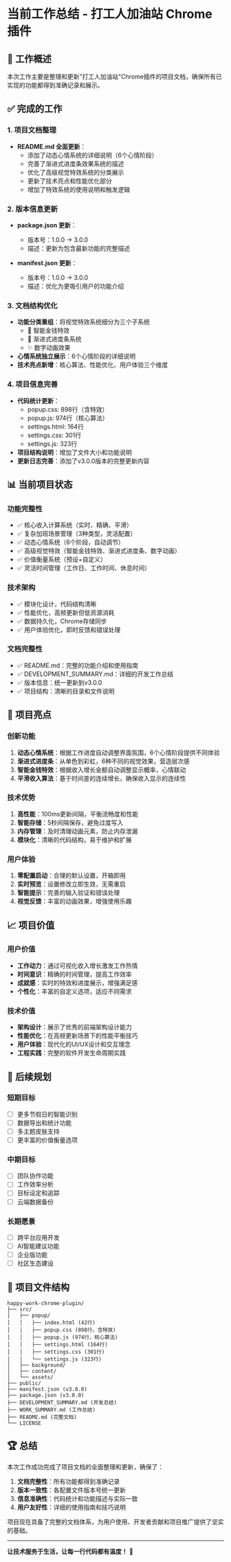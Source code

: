 # 当前工作总结 - 打工人加油站 Chrome 插件

## 📝 工作概述

本次工作主要是整理和更新"打工人加油站"Chrome插件的项目文档，确保所有已实现的功能都得到准确记录和展示。

## ✅ 完成的工作

### 1. 项目文档整理
- **README.md 全面更新**：
  - 添加了动态心情系统的详细说明（6个心情阶段）
  - 完善了渐进式进度条效果系统的描述
  - 优化了高级视觉特效系统的分类展示
  - 更新了技术亮点和性能优化部分
  - 增加了特效系统的使用说明和触发逻辑

### 2. 版本信息更新
- **package.json 更新**：
  - 版本号：1.0.0 → 3.0.0
  - 描述：更新为包含最新功能的完整描述
  
- **manifest.json 更新**：
  - 版本号：1.0.0 → 3.0.0
  - 描述：优化为更吸引用户的功能介绍

### 3. 文档结构优化
- **功能分类重组**：将视觉特效系统细分为三个子系统
  - 💸 智能金钱特效
  - 🌈 渐进式进度条系统
  - ✨ 数字动画效果
- **心情系统独立展示**：6个心情阶段的详细说明
- **技术亮点新增**：核心算法、性能优化、用户体验三个维度

### 4. 项目信息完善
- **代码统计更新**：
  - popup.css: 898行（含特效）
  - popup.js: 974行（核心算法）
  - settings.html: 164行
  - settings.css: 301行
  - settings.js: 323行
- **项目结构说明**：增加了文件大小和功能说明
- **更新日志完善**：添加了v3.0.0版本的完整更新内容

## 📊 当前项目状态

### 功能完整性
- ✅ 核心收入计算系统（实时、精确、平滑）
- ✅ 复杂加班场景管理（3种类型，灵活配置）
- ✅ 动态心情系统（6个阶段，自动调节）
- ✅ 高级视觉特效（智能金钱特效、渐进式进度条、数字动画）
- ✅ 价值衡量系统（预设+自定义）
- ✅ 灵活时间管理（工作日、工作时间、休息时间）

### 技术架构
- ✅ 模块化设计，代码结构清晰
- ✅ 性能优化，高频更新但低资源消耗
- ✅ 数据持久化，Chrome存储同步
- ✅ 用户体验优化，即时反馈和错误处理

### 文档完整性
- ✅ README.md：完整的功能介绍和使用指南
- ✅ DEVELOPMENT_SUMMARY.md：详细的开发工作总结
- ✅ 版本信息：统一更新到v3.0.0
- ✅ 项目结构：清晰的目录和文件说明

## 🎯 项目亮点

### 创新功能
1. **动态心情系统**：根据工作进度自动调整界面氛围，6个心情阶段提供不同体验
2. **渐进式进度条**：从单色到彩虹，6种不同的视觉效果，营造层次感
3. **智能金钱特效**：根据收入增长金额自动调整显示概率，心情联动
4. **平滑收入算法**：基于时间差的连续增长，确保收入显示的连续性

### 技术优势
1. **高性能**：100ms更新间隔，平衡流畅度和性能
2. **智能存储**：5秒间隔保存，避免过度写入
3. **内存管理**：及时清理动画元素，防止内存泄漏
4. **模块化**：清晰的代码结构，易于维护和扩展

### 用户体验
1. **零配置启动**：合理的默认设置，开箱即用
2. **实时预览**：设置修改立即生效，无需重启
3. **智能提示**：完善的输入验证和错误处理
4. **视觉反馈**：丰富的动画效果，增强使用乐趣

## 📈 项目价值

### 用户价值
- **工作动力**：通过可视化收入增长激发工作热情
- **时间意识**：精确的时间管理，提高工作效率
- **成就感**：实时的特效和进度展示，增强满足感
- **个性化**：丰富的自定义选项，适应不同需求

### 技术价值
- **架构设计**：展示了优秀的前端架构设计能力
- **性能优化**：在高频更新场景下的性能平衡技巧
- **用户体验**：现代化的UI/UX设计和交互理念
- **工程实践**：完整的软件开发生命周期实践

## 🔄 后续规划

### 短期目标
- [ ] 更多节假日的智能识别
- [ ] 数据导出和统计功能
- [ ] 多主题皮肤支持
- [ ] 更丰富的价值衡量选项

### 中期目标
- [ ] 团队协作功能
- [ ] 工作效率分析
- [ ] 目标设定和追踪
- [ ] 云端数据备份

### 长期愿景
- [ ] 跨平台应用开发
- [ ] AI智能建议功能
- [ ] 企业版功能
- [ ] 社区生态建设

## 📁 项目文件结构

```
happy-work-chrome-plugin/
├── src/
│   ├── popup/
│   │   ├── index.html (42行)
│   │   ├── popup.css (898行，含特效)
│   │   ├── popup.js (974行，核心算法)
│   │   ├── settings.html (164行)
│   │   ├── settings.css (301行)
│   │   └── settings.js (323行)
│   ├── background/
│   ├── content/
│   └── assets/
├── public/
├── manifest.json (v3.0.0)
├── package.json (v3.0.0)
├── DEVELOPMENT_SUMMARY.md (开发总结)
├── WORK_SUMMARY.md (工作总结)
├── README.md (完整文档)
└── LICENSE
```

## 🏆 总结

本次工作成功完成了项目文档的全面整理和更新，确保了：

1. **文档完整性**：所有功能都得到准确记录
2. **版本一致性**：各配置文件版本号统一更新
3. **信息准确性**：代码统计和功能描述与实际一致
4. **用户友好性**：详细的使用指南和技巧说明

项目现在具备了完整的文档体系，为用户使用、开发者贡献和项目推广提供了坚实的基础。

---

**让技术服务于生活，让每一行代码都有温度！** 💪 